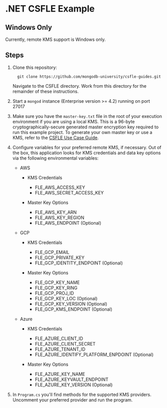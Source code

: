 # .NET CSFLE Example

## Windows Only

Currently, remote KMS support is Windows only.

## Steps

1. Clone this repository:

   ```
     git clone https://github.com/mongodb-university/csfle-guides.git
   ```

   Navigate to the CSFLE directory. Work from this directory for the remainder of these
   instructions.

2. Start a `mongod` instance (Enterprise version >= 4.2) running on port 27017

3. Make sure you have the `master-key.txt` file in the root of your
   execution environment if you are using a local KMS. This is a 96-byte cryptographically-secure generated
   master encryption key required to run this example project. To generate your
   own master key or use a KMS, refer to the 
   [CSFLE Use Case Guide](https://www.mongodb.com/docs/drivers/security/client-side-field-level-encryption-guide/).

4. Configure variables for your preferred remote KMS, if
   necessary. Out of the box, this application looks for KMS credentials and data key options
   via the following environmental variables:

   - AWS

     - KMS Credentials

       - FLE_AWS_ACCESS_KEY
       - FLE_AWS_SECRET_ACCESS_KEY

     - Master Key Options

       - FLE_AWS_KEY_ARN
       - FLE_AWS_KEY_REGION
       - FLE_AWS_ENDPOINT (Optional)

   - GCP

     - KMS Credentials

       - FLE_GCP_EMAIL
       - FLE_GCP_PRIVATE_KEY
       - FLE_GCP_IDENTITY_ENDPOINT (Optional)

     - Master Key Options

       - FLE_GCP_KEY_NAME
       - FLE_GCP_KEY_RING
       - FLE_GCP_PROJ_ID
       - FLE_GCP_KEY_LOC (Optional)
       - FLE_GCP_KEY_VERSION (Optional)
       - FLE_GCP_KMS_ENDPOINT (Optional)

   - Azure

     - KMS Credentials

       - FLE_AZURE_CLIENT_ID
       - FLE_AZURE_CLIENT_SECRET
       - FLE_AZURE_TENANT_ID
       - FLE_AZURE_IDENTIFY_PLATFORM_ENPDOINT (Optional)

     - Master Key Options

       - FLE_AZURE_KEY_NAME
       - FLE_AZURE_KEYVAULT_ENDPOINT
       - FLE_AZURE_KEY_VERSION (Optional)

5. In `Program.cs` you'll find methods for the supported KMS providers. Uncomment
   your preferred provider and run the program.
